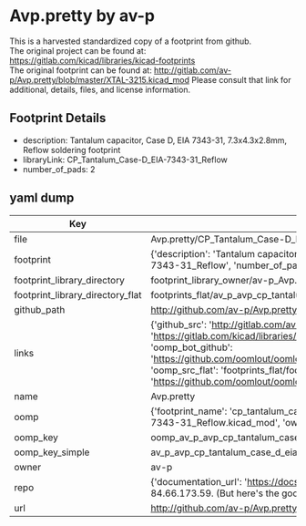 # Avp.pretty by av-p  
This is a harvested standardized copy of a footprint from github.  
The original project can be found at:  
https://gitlab.com/kicad/libraries/kicad-footprints  
The original footprint can be found at:
http://gitlab.com/av-p/Avp.pretty/blob/master/XTAL-3215.kicad_mod
Please consult that link for additional, details, files, and license information.  
## Footprint Details
* description: Tantalum capacitor, Case D, EIA 7343-31, 7.3x4.3x2.8mm, Reflow soldering footprint  
* libraryLink: CP_Tantalum_Case-D_EIA-7343-31_Reflow  
* number_of_pads: 2  
## yaml dump  
| Key | Value |  
| --- | --- |  
| file | Avp.pretty/CP_Tantalum_Case-D_EIA-7343-31_Reflow.kicad_mod |  
| footprint | {'description': 'Tantalum capacitor, Case D, EIA 7343-31, 7.3x4.3x2.8mm, Reflow soldering footprint', 'libraryLink': 'CP_Tantalum_Case-D_EIA-7343-31_Reflow', 'number_of_pads': 2} |  
| footprint_library_directory | footprint_library_owner/av-p_Avp.pretty |  
| footprint_library_directory_flat | footprints_flat/av_p_avp_cp_tantalum_case_d_eia_7343_31_reflow/working |  
| github_path | http://github.com/av-p/Avp.pretty/blob/master/CP_Tantalum_Case-D_EIA-7343-31_Reflow.kicad_mod |  
| links | {'github_src': 'http://gitlab.com/av-p/Avp.pretty/blob/master/XTAL-3215.kicad_mod', 'github_src_repo': 'https://gitlab.com/kicad/libraries/kicad-footprints', 'oomp_bot': 'footprints/av_p_avp_cp_tantalum_case_d_eia_7343_31_reflow/working', 'oomp_bot_github': 'https://github.com/oomlout/oomlout_oomp_footprint_bot/tree/main/footprints/av_p_avp_cp_tantalum_case_d_eia_7343_31_reflow/working', 'oomp_src_flat': 'footprints_flat/footprints_flat/av_p_avp_cp_tantalum_case_d_eia_7343_31_reflow/working', 'oomp_src_flat_github': 'https://github.com/oomlout/oomlout_oomp_footprint_src/tree/main/footprints_flat/av_p_avp_cp_tantalum_case_d_eia_7343_31_reflow/working'} |  
| name | Avp.pretty |  
| oomp | {'footprint_name': 'cp_tantalum_case_d_eia_7343_31_reflow', 'library_name': 'avp', 'original_filename': 'Avp.pretty/CP_Tantalum_Case-D_EIA-7343-31_Reflow.kicad_mod', 'owner_name': 'av_p'} |  
| oomp_key | oomp_av_p_avp_cp_tantalum_case_d_eia_7343_31_reflow |  
| oomp_key_simple | av_p_avp_cp_tantalum_case_d_eia_7343_31_reflow |  
| owner | av-p |  
| repo | {'documentation_url': 'https://docs.github.com/rest/overview/resources-in-the-rest-api#rate-limiting', 'message': "API rate limit exceeded for 84.66.173.59. (But here's the good news: Authenticated requests get a higher rate limit. Check out the documentation for more details.)"} |  
| url | http://github.com/av-p/Avp.pretty |  

